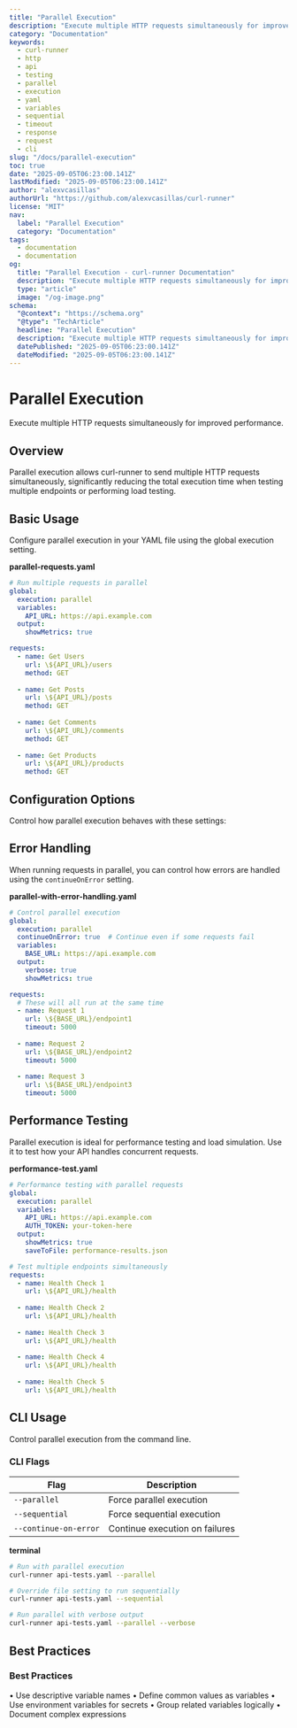 ```yaml
---
title: "Parallel Execution"
description: "Execute multiple HTTP requests simultaneously for improved performance."
category: "Documentation"
keywords:
  - curl-runner
  - http
  - api
  - testing
  - parallel
  - execution
  - yaml
  - variables
  - sequential
  - timeout
  - response
  - request
  - cli
slug: "/docs/parallel-execution"
toc: true
date: "2025-09-05T06:23:00.141Z"
lastModified: "2025-09-05T06:23:00.141Z"
author: "alexvcasillas"
authorUrl: "https://github.com/alexvcasillas/curl-runner"
license: "MIT"
nav:
  label: "Parallel Execution"
  category: "Documentation"
tags:
  - documentation
  - documentation
og:
  title: "Parallel Execution - curl-runner Documentation"
  description: "Execute multiple HTTP requests simultaneously for improved performance."
  type: "article"
  image: "/og-image.png"
schema:
  "@context": "https://schema.org"
  "@type": "TechArticle"
  headline: "Parallel Execution"
  description: "Execute multiple HTTP requests simultaneously for improved performance."
  datePublished: "2025-09-05T06:23:00.141Z"
  dateModified: "2025-09-05T06:23:00.141Z"
---
```


# Parallel Execution

Execute multiple HTTP requests simultaneously for improved performance.

## Overview

Parallel execution allows curl-runner to send multiple HTTP requests simultaneously, significantly reducing the total execution time when testing multiple endpoints or performing load testing.

## Basic Usage

Configure parallel execution in your YAML file using the global execution setting.

**parallel-requests.yaml**

```yaml
# Run multiple requests in parallel
global:
  execution: parallel
  variables:
    API_URL: https://api.example.com
  output:
    showMetrics: true

requests:
  - name: Get Users
    url: \${API_URL}/users
    method: GET
    
  - name: Get Posts
    url: \${API_URL}/posts
    method: GET
    
  - name: Get Comments
    url: \${API_URL}/comments
    method: GET
    
  - name: Get Products
    url: \${API_URL}/products
    method: GET
```

## Configuration Options

Control how parallel execution behaves with these settings:

## Error Handling

When running requests in parallel, you can control how errors are handled using the `continueOnError` setting.

**parallel-with-error-handling.yaml**

```yaml
# Control parallel execution
global:
  execution: parallel
  continueOnError: true  # Continue even if some requests fail
  variables:
    BASE_URL: https://api.example.com
  output:
    verbose: true
    showMetrics: true

requests:
  # These will all run at the same time
  - name: Request 1
    url: \${BASE_URL}/endpoint1
    timeout: 5000
    
  - name: Request 2
    url: \${BASE_URL}/endpoint2
    timeout: 5000
    
  - name: Request 3
    url: \${BASE_URL}/endpoint3
    timeout: 5000
```

## Performance Testing

Parallel execution is ideal for performance testing and load simulation. Use it to test how your API handles concurrent requests.

**performance-test.yaml**

```yaml
# Performance testing with parallel requests
global:
  execution: parallel
  variables:
    API_URL: https://api.example.com
    AUTH_TOKEN: your-token-here
  output:
    showMetrics: true
    saveToFile: performance-results.json

# Test multiple endpoints simultaneously
requests:
  - name: Health Check 1
    url: \${API_URL}/health
    
  - name: Health Check 2
    url: \${API_URL}/health
    
  - name: Health Check 3
    url: \${API_URL}/health
    
  - name: Health Check 4
    url: \${API_URL}/health
    
  - name: Health Check 5
    url: \${API_URL}/health
```

## CLI Usage

Control parallel execution from the command line.

### CLI Flags

| Flag | Description |
| --- | --- |
| `--parallel` | Force parallel execution |
| `--sequential` | Force sequential execution |
| `--continue-on-error` | Continue execution on failures |

**terminal**

```bash
# Run with parallel execution
curl-runner api-tests.yaml --parallel

# Override file setting to run sequentially
curl-runner api-tests.yaml --sequential

# Run parallel with verbose output
curl-runner api-tests.yaml --parallel --verbose
```

## Best Practices

### Best Practices

• Use descriptive variable names
• Define common values as variables
• Use environment variables for secrets
• Group related variables logically
• Document complex expressions
